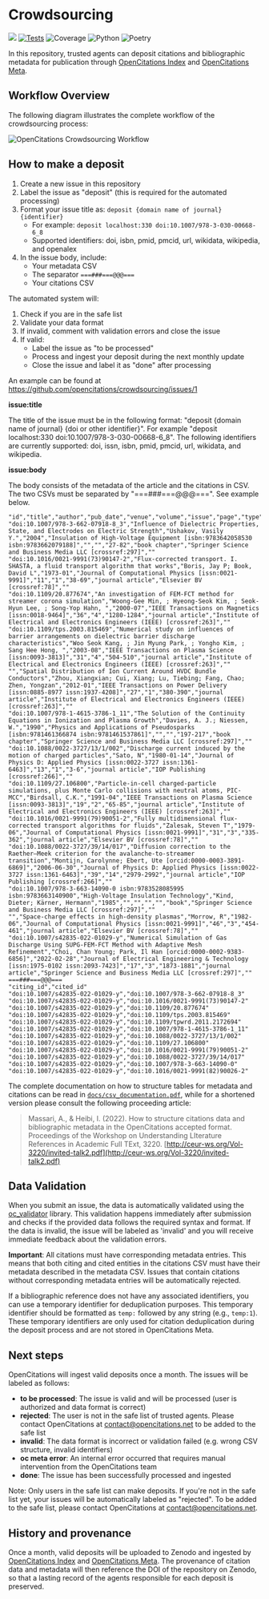 # Crowdsourcing

[<img src="https://img.shields.io/badge/powered%20by-OpenCitations-%239931FC?labelColor=2D22DE" />](http://opencitations.net)
[![Tests](https://github.com/opencitations/crowdsourcing/actions/workflows/tests.yaml/badge.svg)](https://github.com/opencitations/crowdsourcing/actions/workflows/tests.yaml)
![Coverage](https://byob.yarr.is/arcangelo7/badges/opencitations-crowdsourcing-coverage)
![Python](https://img.shields.io/badge/python-3.10%20|%203.11%20|%203.12-blue?logo=python&logoColor=white)
![Poetry](https://img.shields.io/badge/poetry-1.4.1-beige?logo=poetry&logoColor=white)

In this repository, trusted agents can deposit citations and bibliographic metadata for publication through [OpenCitations Index](https://opencitations.net/index) and [OpenCitations Meta](https://opencitations.net/meta).

## Workflow Overview

The following diagram illustrates the complete workflow of the crowdsourcing process:

![OpenCitations Crowdsourcing Workflow](docs/oc_crowdsourcing_workflow.svg)

## How to make a deposit

1. Create a new issue in this repository
2. Label the issue as "deposit" (this is required for the automated processing)
3. Format your issue title as: `deposit {domain name of journal} {identifier}`
   - For example: `deposit localhost:330 doi:10.1007/978-3-030-00668-6_8`
   - Supported identifiers: doi, isbn, pmid, pmcid, url, wikidata, wikipedia, and openalex
4. In the issue body, include:
   - Your metadata CSV
   - The separator `===###===@@@===`
   - Your citations CSV

The automated system will:
1. Check if you are in the safe list
2. Validate your data format
3. If invalid, comment with validation errors and close the issue
4. If valid:
   - Label the issue as "to be processed"
   - Process and ingest your deposit during the next monthly update
   - Close the issue and label it as "done" after processing

An example can be found at https://github.com/opencitations/crowdsourcing/issues/1

**issue:title**

The title of the issue must be in the following format: "deposit {domain name of journal} {doi or other identifier}". For example "deposit localhost:330 doi:10.1007/978-3-030-00668-6_8". The following identifiers are currently supported: doi, issn, isbn, pmid, pmcid, url, wikidata, and wikipedia.

**issue:body**

The body consists of the metadata of the article and the citations in CSV. The two CSVs must be separated by "===###===@@@===". See example below.

```
"id","title","author","pub_date","venue","volume","issue","page","type","publisher","editor"
"doi:10.1007/978-3-662-07918-8_3","Influence of Dielectric Properties, State, and Electrodes on Electric Strength","Ushakov, Vasily Y.","2004","Insulation of High-Voltage Equipment [isbn:9783642058530 isbn:9783662079188]","","","27-82","book chapter","Springer Science and Business Media LLC [crossref:297]",""
"doi:10.1016/0021-9991(73)90147-2","Flux-corrected transport. I. SHASTA, a fluid transport algorithm that works","Boris, Jay P; Book, David L","1973-01","Journal of Computational Physics [issn:0021-9991]","11","1","38-69","journal article","Elsevier BV [crossref:78]",""
"doi:10.1109/20.877674","An investigation of FEM-FCT method for streamer corona simulation","Woong-Gee Min, ; Hyeong-Seok Kim, ; Seok-Hyun Lee, ; Song-Yop Hahn, ","2000-07","IEEE Transactions on Magnetics [issn:0018-9464]","36","4","1280-1284","journal article","Institute of Electrical and Electronics Engineers (IEEE) [crossref:263]",""
"doi:10.1109/tps.2003.815469","Numerical study on influences of barrier arrangements on dielectric barrier discharge characteristics","Woo Seok Kang, ; Jin Myung Park, ; Yongho Kim, ; Sang Hee Hong, ","2003-08","IEEE Transactions on Plasma Science [issn:0093-3813]","31","4","504-510","journal article","Institute of Electrical and Electronics Engineers (IEEE) [crossref:263]",""
"","Spatial Distribution of Ion Current Around HVDC Bundle Conductors","Zhou, Xiangxian; Cui, Xiang; Lu, Tiebing; Fang, Chao; Zhen, Yongzan","2012-01","IEEE Transactions on Power Delivery [issn:0885-8977 issn:1937-4208]","27","1","380-390","journal article","Institute of Electrical and Electronics Engineers (IEEE) [crossref:263]",""
"doi:10.1007/978-1-4615-3786-1_11","The Solution of the Continuity Equations in Ionization and Plasma Growth","Davies, A. J.; Niessen, W.","1990","Physics and Applications of Pseudosparks [isbn:9781461366874 isbn:9781461537861]","","","197-217","book chapter","Springer Science and Business Media LLC [crossref:297]",""
"doi:10.1088/0022-3727/13/1/002","Discharge current induced by the motion of charged particles","Sato, N","1980-01-14","Journal of Physics D: Applied Physics [issn:0022-3727 issn:1361-6463]","13","1","3-6","journal article","IOP Publishing [crossref:266]",""
"doi:10.1109/27.106800","Particle-in-cell charged-particle simulations, plus Monte Carlo collisions with neutral atoms, PIC-MCC","Birdsall, C.K.","1991-04","IEEE Transactions on Plasma Science [issn:0093-3813]","19","2","65-85","journal article","Institute of Electrical and Electronics Engineers (IEEE) [crossref:263]",""
"doi:10.1016/0021-9991(79)90051-2","Fully multidimensional flux-corrected transport algorithms for fluids","Zalesak, Steven T","1979-06","Journal of Computational Physics [issn:0021-9991]","31","3","335-362","journal article","Elsevier BV [crossref:78]",""
"doi:10.1088/0022-3727/39/14/017","Diffusion correction to the Raether–Meek criterion for the avalanche-to-streamer transition","Montijn, Carolynne; Ebert, Ute [orcid:0000-0003-3891-6869]","2006-06-30","Journal of Physics D: Applied Physics [issn:0022-3727 issn:1361-6463]","39","14","2979-2992","journal article","IOP Publishing [crossref:266]",""
"doi:10.1007/978-3-663-14090-0 isbn:9783528085995 isbn:9783663140900","High-Voltage Insulation Technology","Kind, Dieter; Kärner, Hermann","1985","","","","","book","Springer Science and Business Media LLC [crossref:297]",""
"","Space-charge effects in high-density plasmas","Morrow, R","1982-06","Journal of Computational Physics [issn:0021-9991]","46","3","454-461","journal article","Elsevier BV [crossref:78]",""
"doi:10.1007/s42835-022-01029-y","Numerical Simulation of Gas Discharge Using SUPG-FEM-FCT Method with Adaptive Mesh Refinement","Choi, Chan Young; Park, Il Han [orcid:0000-0002-9383-6856]","2022-02-28","Journal of Electrical Engineering & Technology [issn:1975-0102 issn:2093-7423]","17","3","1873-1881","journal article","Springer Science and Business Media LLC [crossref:297]",""
===###===@@@===
"citing_id","cited_id"
"doi:10.1007/s42835-022-01029-y","doi:10.1007/978-3-662-07918-8_3"
"doi:10.1007/s42835-022-01029-y","doi:10.1016/0021-9991(73)90147-2"
"doi:10.1007/s42835-022-01029-y","doi:10.1109/20.877674"
"doi:10.1007/s42835-022-01029-y","doi:10.1109/tps.2003.815469"
"doi:10.1007/s42835-022-01029-y","doi:10.1109/tpwrd.2011.2172694"
"doi:10.1007/s42835-022-01029-y","doi:10.1007/978-1-4615-3786-1_11"
"doi:10.1007/s42835-022-01029-y","doi:10.1088/0022-3727/13/1/002"
"doi:10.1007/s42835-022-01029-y","doi:10.1109/27.106800"
"doi:10.1007/s42835-022-01029-y","doi:10.1016/0021-9991(79)90051-2"
"doi:10.1007/s42835-022-01029-y","doi:10.1088/0022-3727/39/14/017"
"doi:10.1007/s42835-022-01029-y","doi:10.1007/978-3-663-14090-0"
"doi:10.1007/s42835-022-01029-y","doi:10.1016/0021-9991(82)90026-2"
```

The complete documentation on how to structure tables for metadata and citations can be read in [`docs/csv_documentation.pdf`](https://github.com/opencitations/crowdsourcing/blob/main/docs/csv_documentation.pdf), while for a shortened version please consult the following proceeding article:

> Massari, A., & Heibi, I. (2022). How to structure citations data and bibliographic metadata in the OpenCitations accepted format. Proceedings of the Workshop on Understanding LIterature References in Academic Full TExt, 3220. [http://ceur-ws.org/Vol-3220/invited-talk2.pdf](http://ceur-ws.org/Vol-3220/invited-talk2.pdf)

## Data Validation

When you submit an issue, the data is automatically validated using the [oc_validator](https://github.com/opencitations/oc_validator) library. This validation happens immediately after submission and checks if the provided data follows the required syntax and format. If the data is invalid, the issue will be labeled as 'invalid' and you will receive immediate feedback about the validation errors.

**Important**: All citations must have corresponding metadata entries. This means that both citing and cited entities in the citations CSV must have their metadata described in the metadata CSV. Issues that contain citations without corresponding metadata entries will be automatically rejected.

If a bibliographic reference does not have any associated identifiers, you can use a temporary identifier for deduplication purposes. This temporary identifier should be formatted as `temp:` followed by any string (e.g., `temp:1`). These temporary identifiers are only used for citation deduplication during the deposit process and are not stored in OpenCitations Meta.

## Next steps

OpenCitations will ingest valid deposits once a month. The issues will be labeled as follows:

- **to be processed**: The issue is valid and will be processed (user is authorized and data format is correct)
- **rejected**: The user is not in the safe list of trusted agents. Please contact OpenCitations at <contact@opencitations.net> to be added to the safe list
- **invalid**: The data format is incorrect or validation failed (e.g. wrong CSV structure, invalid identifiers)
- **oc meta error**: An internal error occurred that requires manual intervention from the OpenCitations team
- **done**: The issue has been successfully processed and ingested

Note: Only users in the safe list can make deposits. If you're not in the safe list yet, your issues will be automatically labeled as "rejected". To be added to the safe list, please contact OpenCitations at <contact@opencitations.net>.

## History and provenance

Once a month, valid deposits will be uploaded to Zenodo and ingested by [OpenCitations Index](https://opencitations.net/index) and [OpenCitations Meta](https://opencitations.net/meta). The provenance of citation data and metadata will then reference the DOI of the repository on Zenodo, so that a lasting record of the agents responsible for each deposit is preserved.